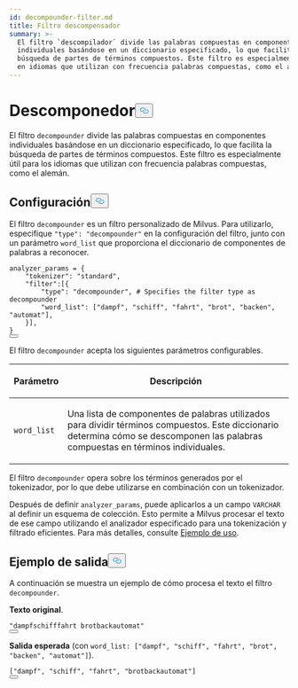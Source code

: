 ```yaml
---
id: decompounder-filter.md
title: Filtro descompensador
summary: >-
  El filtro `descompilador` divide las palabras compuestas en componentes
  individuales basándose en un diccionario especificado, lo que facilita la
  búsqueda de partes de términos compuestos. Este filtro es especialmente útil
  en idiomas que utilizan con frecuencia palabras compuestas, como el alemán.
---
```

<h1 id="Decompounder​" class="common-anchor-header">Descomponedor<button data-href="#Decompounder​" class="anchor-icon" translate="no">
      <svg translate="no"
        aria-hidden="true"
        focusable="false"
        height="20"
        version="1.1"
        viewBox="0 0 16 16"
        width="16"
      >
        <path
          fill="#0092E4"
          fill-rule="evenodd"
          d="M4 9h1v1H4c-1.5 0-3-1.69-3-3.5S2.55 3 4 3h4c1.45 0 3 1.69 3 3.5 0 1.41-.91 2.72-2 3.25V8.59c.58-.45 1-1.27 1-2.09C10 5.22 8.98 4 8 4H4c-.98 0-2 1.22-2 2.5S3 9 4 9zm9-3h-1v1h1c1 0 2 1.22 2 2.5S13.98 12 13 12H9c-.98 0-2-1.22-2-2.5 0-.83.42-1.64 1-2.09V6.25c-1.09.53-2 1.84-2 3.25C6 11.31 7.55 13 9 13h4c1.45 0 3-1.69 3-3.5S14.5 6 13 6z"
        ></path>
      </svg>
    </button></h1><p>El filtro <code translate="no">decompounder</code> divide las palabras compuestas en componentes individuales basándose en un diccionario especificado, lo que facilita la búsqueda de partes de términos compuestos. Este filtro es especialmente útil para los idiomas que utilizan con frecuencia palabras compuestas, como el alemán.</p>
<h2 id="Configuration​" class="common-anchor-header">Configuración<button data-href="#Configuration​" class="anchor-icon" translate="no">
      <svg translate="no"
        aria-hidden="true"
        focusable="false"
        height="20"
        version="1.1"
        viewBox="0 0 16 16"
        width="16"
      >
        <path
          fill="#0092E4"
          fill-rule="evenodd"
          d="M4 9h1v1H4c-1.5 0-3-1.69-3-3.5S2.55 3 4 3h4c1.45 0 3 1.69 3 3.5 0 1.41-.91 2.72-2 3.25V8.59c.58-.45 1-1.27 1-2.09C10 5.22 8.98 4 8 4H4c-.98 0-2 1.22-2 2.5S3 9 4 9zm9-3h-1v1h1c1 0 2 1.22 2 2.5S13.98 12 13 12H9c-.98 0-2-1.22-2-2.5 0-.83.42-1.64 1-2.09V6.25c-1.09.53-2 1.84-2 3.25C6 11.31 7.55 13 9 13h4c1.45 0 3-1.69 3-3.5S14.5 6 13 6z"
        ></path>
      </svg>
    </button></h2><p>El filtro <code translate="no">decompounder</code> es un filtro personalizado de Milvus. Para utilizarlo, especifique <code translate="no">&quot;type&quot;: &quot;decompounder&quot;</code> en la configuración del filtro, junto con un parámetro <code translate="no">word_list</code> que proporciona el diccionario de componentes de palabras a reconocer.</p>
<pre><code translate="no" class="language-python">analyzer_params = {​
    <span class="hljs-string">&quot;tokenizer&quot;</span>: <span class="hljs-string">&quot;standard&quot;</span>,​
    <span class="hljs-string">&quot;filter&quot;</span>:[{​
        <span class="hljs-string">&quot;type&quot;</span>: <span class="hljs-string">&quot;decompounder&quot;</span>, <span class="hljs-comment"># Specifies the filter type as decompounder​</span>
        <span class="hljs-string">&quot;word_list&quot;</span>: [<span class="hljs-string">&quot;dampf&quot;</span>, <span class="hljs-string">&quot;schiff&quot;</span>, <span class="hljs-string">&quot;fahrt&quot;</span>, <span class="hljs-string">&quot;brot&quot;</span>, <span class="hljs-string">&quot;backen&quot;</span>, <span class="hljs-string">&quot;automat&quot;</span>],​
    }],​
}​
<button class="copy-code-btn"></button></code></pre>
<p>El filtro <code translate="no">decompounder</code> acepta los siguientes parámetros configurables.</p>
<table data-block-token="O4ZcdyoEToqP22xm5ELcYyIhnEh"><thead><tr><th data-block-token="MW4TdhfD2oe0KTx9qwGcP5XEnIh" colspan="1" rowspan="1"><p data-block-token="Y5tddmngjoAyd1xtaDzc7It5nRf">Parámetro</p>
</th><th data-block-token="Vk8Id7BMRoJMIkxN0YPc4lJgn2f" colspan="1" rowspan="1"><p data-block-token="D4v9dtQ53oCx6ExVKhxcPj1EnWg">Descripción</p>
</th></tr></thead><tbody><tr><td data-block-token="CDQldJSkAonYPIxTkiWcWpqPnOd" colspan="1" rowspan="1"><p data-block-token="TX4ndGkwkogWybxIfZocILJOnbd"><code translate="no">word_list</code></p>
</td><td data-block-token="VrxtdsWnZon6oPxMmbQcCgclnUg" colspan="1" rowspan="1"><p data-block-token="BXP4dHimoocoozxbHAecJOA6nTe">Una lista de componentes de palabras utilizados para dividir términos compuestos. Este diccionario determina cómo se descomponen las palabras compuestas en términos individuales.</p>
</td></tr></tbody></table>
<p>El filtro <code translate="no">decompounder</code> opera sobre los términos generados por el tokenizador, por lo que debe utilizarse en combinación con un tokenizador.</p>
<p>Después de definir <code translate="no">analyzer_params</code>, puede aplicarlos a un campo <code translate="no">VARCHAR</code> al definir un esquema de colección. Esto permite a Milvus procesar el texto de ese campo utilizando el analizador especificado para una tokenización y filtrado eficientes. Para más detalles, consulte <a href="/docs/es/analyzer-overview.md#Example-use">Ejemplo de uso</a>.</p>
<h2 id="Example-output​" class="common-anchor-header">Ejemplo de salida<button data-href="#Example-output​" class="anchor-icon" translate="no">
      <svg translate="no"
        aria-hidden="true"
        focusable="false"
        height="20"
        version="1.1"
        viewBox="0 0 16 16"
        width="16"
      >
        <path
          fill="#0092E4"
          fill-rule="evenodd"
          d="M4 9h1v1H4c-1.5 0-3-1.69-3-3.5S2.55 3 4 3h4c1.45 0 3 1.69 3 3.5 0 1.41-.91 2.72-2 3.25V8.59c.58-.45 1-1.27 1-2.09C10 5.22 8.98 4 8 4H4c-.98 0-2 1.22-2 2.5S3 9 4 9zm9-3h-1v1h1c1 0 2 1.22 2 2.5S13.98 12 13 12H9c-.98 0-2-1.22-2-2.5 0-.83.42-1.64 1-2.09V6.25c-1.09.53-2 1.84-2 3.25C6 11.31 7.55 13 9 13h4c1.45 0 3-1.69 3-3.5S14.5 6 13 6z"
        ></path>
      </svg>
    </button></h2><p>A continuación se muestra un ejemplo de cómo procesa el texto el filtro <code translate="no">decompounder</code>.</p>
<p><strong>Texto original</strong>.</p>
<pre><code translate="no" class="language-python"><span class="hljs-string">&quot;dampfschifffahrt brotbackautomat&quot;</span>​
<button class="copy-code-btn"></button></code></pre>
<p><strong>Salida esperada</strong> (con <code translate="no">word_list: [&quot;dampf&quot;, &quot;schiff&quot;, &quot;fahrt&quot;, &quot;brot&quot;, &quot;backen&quot;, &quot;automat&quot;]</code>).</p>
<pre><code translate="no" class="language-python">[<span class="hljs-string">&quot;dampf&quot;</span>, <span class="hljs-string">&quot;schiff&quot;</span>, <span class="hljs-string">&quot;fahrt&quot;</span>, <span class="hljs-string">&quot;brotbackautomat&quot;</span>]​
<button class="copy-code-btn"></button></code></pre>
